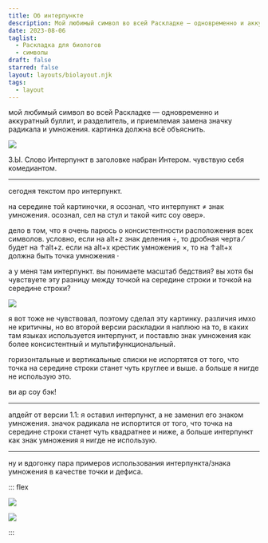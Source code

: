 ```yaml
---
title: Об интерпункте
description: Мой любимый символ во всей Раскладке — одновременно и аккуратный буллит, и разделитель, и приемлимая замена значку радикала и умножения
date: 2023-08-06
taglist:
  - Раскладка для биологов
  - символы
draft: false
starred: false
layout: layouts/biolayout.njk
tags:
  - layout
---
```

мой любимый символ во всей Раскладке — одновременно и аккуратный буллит, и разделитель, и приемлемая замена значку радикала и умножения. картинка должна всё объяснить.

![](interpunct-0.png)

З.Ы. Слово Интерпункт в заголовке набран Интером. чувствую себя комедиантом.

---

сегодня текстом про интерпункт.

на середине той картиночки, я осознал, что интерпункт ≠ знак умножения. осознал, сел на стул и такой «итс соу овер».

дело в том, что я очень парюсь о консистентности расположения всех символов. условно, если на alt+z знак деления ÷, то дробная черта  ⁄  будет на ↑alt+z. если на alt+x крестик умножения ×, то на ↑alt+x должна быть точка умножения ·

а у меня там интерпункт. вы понимаете масштаб бедствия? вы хотя бы чувствуете эту разницу между точкой на середине строки и точкой на середине строки?

![](interpunct.png)

я вот тоже не чувствовал, поэтому сделал эту картинку. различия имхо не критичны, но во второй версии раскладки я наплюю на то, в каких там языках используется интерпункт, и поставлю знак умножения как более консистентный и мультифункциональный.

горизонтальные и вертикальные списки не испортятся от того, что точка на середине строки станет чуть круглее и выше. а больше я нигде не использую это.

ви ар соу бэк!

---

апдейт от версии 1.1: я оставил интерпункт, а не заменил его знаком умножения. значок радикала не испортится от того, что точка на середине строки станет чуть квадратнее и ниже, а больше интерпункт как знак умножения я нигде не использую.

---
ну и вдогонку пара примеров использования интерпункта/знака умножения в качестве точки и дефиса.

::: flex

![](interpunct-1.png)

![](interpunct-2.png)

:::
